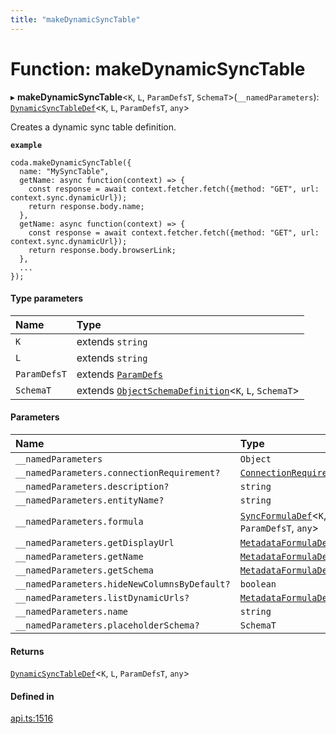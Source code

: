 ```yaml
---
title: "makeDynamicSyncTable"
---
```

# Function: makeDynamicSyncTable

▸ **makeDynamicSyncTable**<`K`, `L`, `ParamDefsT`, `SchemaT`\>(`__namedParameters`): [`DynamicSyncTableDef`](../interfaces/DynamicSyncTableDef.md)<`K`, `L`, `ParamDefsT`, `any`\>

Creates a dynamic sync table definition.

**`example`**
```
coda.makeDynamicSyncTable({
  name: "MySyncTable",
  getName: async function(context) => {
    const response = await context.fetcher.fetch({method: "GET", url: context.sync.dynamicUrl});
    return response.body.name;
  },
  getName: async function(context) => {
    const response = await context.fetcher.fetch({method: "GET", url: context.sync.dynamicUrl});
    return response.body.browserLink;
  },
  ...
});
```

#### Type parameters

| Name | Type |
| :------ | :------ |
| `K` | extends `string` |
| `L` | extends `string` |
| `ParamDefsT` | extends [`ParamDefs`](../types/ParamDefs.md) |
| `SchemaT` | extends [`ObjectSchemaDefinition`](../interfaces/ObjectSchemaDefinition.md)<`K`, `L`, `SchemaT`\> |

#### Parameters

| Name | Type |
| :------ | :------ |
| `__namedParameters` | `Object` |
| `__namedParameters.connectionRequirement?` | [`ConnectionRequirement`](../enums/ConnectionRequirement.md) |
| `__namedParameters.description?` | `string` |
| `__namedParameters.entityName?` | `string` |
| `__namedParameters.formula` | [`SyncFormulaDef`](../interfaces/SyncFormulaDef.md)<`K`, `L`, `ParamDefsT`, `any`\> |
| `__namedParameters.getDisplayUrl` | [`MetadataFormulaDef`](../types/MetadataFormulaDef.md) |
| `__namedParameters.getName` | [`MetadataFormulaDef`](../types/MetadataFormulaDef.md) |
| `__namedParameters.getSchema` | [`MetadataFormulaDef`](../types/MetadataFormulaDef.md) |
| `__namedParameters.hideNewColumnsByDefault?` | `boolean` |
| `__namedParameters.listDynamicUrls?` | [`MetadataFormulaDef`](../types/MetadataFormulaDef.md) |
| `__namedParameters.name` | `string` |
| `__namedParameters.placeholderSchema?` | `SchemaT` |

#### Returns

[`DynamicSyncTableDef`](../interfaces/DynamicSyncTableDef.md)<`K`, `L`, `ParamDefsT`, `any`\>

#### Defined in

[api.ts:1516](https://github.com/coda/packs-sdk/blob/main/api.ts#L1516)

